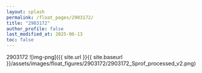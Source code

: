 ```yaml
---
layout: splash
permalink: /float_pages/2903172/
title: "2903172"
author_profile: false
last_modified_at: 2025-06-13
toc: false
---
```

 
2903172
![img-png]({{ site.url }}{{ site.baseurl }}/assets/images/float_figures/2903172/2903172_Sprof_processed_v2.png)